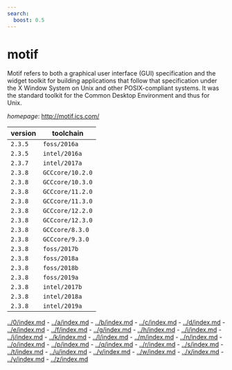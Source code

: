 ```yaml
---
search:
  boost: 0.5
---
```

# motif

Motif refers to both a graphical user interface (GUI) specification and the widget toolkit for  building applications that follow that specification under the X Window System on Unix and other POSIX-compliant  systems. It was the standard toolkit for the Common Desktop Environment and thus for Unix.

*homepage*: <http://motif.ics.com/>

version | toolchain
--------|----------
``2.3.5`` | ``foss/2016a``
``2.3.5`` | ``intel/2016a``
``2.3.7`` | ``intel/2017a``
``2.3.8`` | ``GCCcore/10.2.0``
``2.3.8`` | ``GCCcore/10.3.0``
``2.3.8`` | ``GCCcore/11.2.0``
``2.3.8`` | ``GCCcore/11.3.0``
``2.3.8`` | ``GCCcore/12.2.0``
``2.3.8`` | ``GCCcore/12.3.0``
``2.3.8`` | ``GCCcore/8.3.0``
``2.3.8`` | ``GCCcore/9.3.0``
``2.3.8`` | ``foss/2017b``
``2.3.8`` | ``foss/2018a``
``2.3.8`` | ``foss/2018b``
``2.3.8`` | ``foss/2019a``
``2.3.8`` | ``intel/2017b``
``2.3.8`` | ``intel/2018a``
``2.3.8`` | ``intel/2019a``

[../0/index.md](0) - [../a/index.md](a) - [../b/index.md](b) - [../c/index.md](c) - [../d/index.md](d) - [../e/index.md](e) - [../f/index.md](f) - [../g/index.md](g) - [../h/index.md](h) - [../i/index.md](i) - [../j/index.md](j) - [../k/index.md](k) - [../l/index.md](l) - [../m/index.md](m) - [../n/index.md](n) - [../o/index.md](o) - [../p/index.md](p) - [../q/index.md](q) - [../r/index.md](r) - [../s/index.md](s) - [../t/index.md](t) - [../u/index.md](u) - [../v/index.md](v) - [../w/index.md](w) - [../x/index.md](x) - [../y/index.md](y) - [../z/index.md](z)

